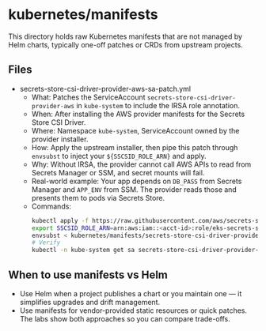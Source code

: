 # kubernetes/manifests

This directory holds raw Kubernetes manifests that are not managed by Helm charts, typically one-off patches or CRDs from upstream projects.

## Files

- secrets-store-csi-driver-provider-aws-sa-patch.yml
  - What: Patches the ServiceAccount `secrets-store-csi-driver-provider-aws` in `kube-system` to include the IRSA role annotation.
  - When: After installing the AWS provider manifests for the Secrets Store CSI Driver.
  - Where: Namespace `kube-system`, ServiceAccount owned by the provider installer.
  - How: Apply the upstream installer, then pipe this patch through `envsubst` to inject your `${SSCSID_ROLE_ARN}` and apply.
  - Why: Without IRSA, the provider cannot call AWS APIs to read from Secrets Manager or SSM, and secret mounts will fail.
  - Real-world example: Your app depends on `DB_PASS` from Secrets Manager and `APP_ENV` from SSM. The provider reads those and presents them to pods via Secrets Store.
  - Commands:
    ```bash
    kubectl apply -f https://raw.githubusercontent.com/aws/secrets-store-csi-driver-provider-aws/main/deployment/aws-provider-installer.yaml
    export SSCSID_ROLE_ARN=arn:aws:iam::<acct-id>:role/eks-secrets-store-aws-provider
    envsubst < kubernetes/manifests/secrets-store-csi-driver-provider-aws-sa-patch.yml | kubectl -n kube-system apply -f -
    # Verify
    kubectl -n kube-system get sa secrets-store-csi-driver-provider-aws -o yaml | rg eks.amazonaws.com/role-arn
    ```

## When to use manifests vs Helm

- Use Helm when a project publishes a chart or you maintain one — it simplifies upgrades and drift management.
- Use manifests for vendor-provided static resources or quick patches. The labs show both approaches so you can compare trade-offs.

